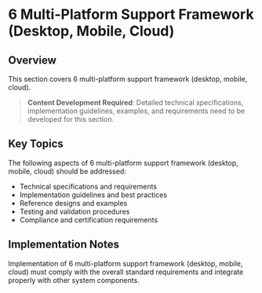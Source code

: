 # 6 Multi-Platform Support Framework (Desktop, Mobile, Cloud)

## Overview

This section covers 6 multi-platform support framework (desktop, mobile, cloud).

> **Content Development Required**: Detailed technical specifications, implementation guidelines, examples, and requirements need to be developed for this section.

## Key Topics

The following aspects of 6 multi-platform support framework (desktop, mobile, cloud) should be addressed:

- Technical specifications and requirements
- Implementation guidelines and best practices
- Reference designs and examples
- Testing and validation procedures
- Compliance and certification requirements

## Implementation Notes

Implementation of 6 multi-platform support framework (desktop, mobile, cloud) must comply with the overall standard requirements and integrate properly with other system components.

